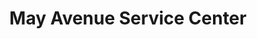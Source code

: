 ---
title: "May Avenue Service Center"
url: /oklahoma-city/may-avenue-service-center/
shop: car repair
---